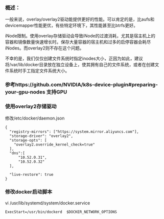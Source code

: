 ### 概述：

一般来说，overlay/overlay2驱动能提供更好的性能。可以肯定的是，比aufs和devicemapper性能更优，有些特定环境下，其性能甚至比btrfs更好。

iNode限制。使用overlay存储驱动会导致iNode的过渡消耗，尤其是宿主机上的容器和镜像数量快速增长时。保存大量容器的宿主机和过多的启停容器会耗尽iNodes。而overlay2则不存在这个问题。

不幸的是，我们仅仅创建文件系统时指定inodes大小，正因为如此，建议将/var/lib/docker目录放在独立设备上，使其拥有自己的文件系统，或者在创建文件系统时手工指定文件系统大小。

### 参考https://github.com/NVIDIA/k8s-device-plugin#preparing-your-gpu-nodes 支持GPU


### 使用overlay2存储驱动

修改/etc/docker/daemon.json

```
{
  "registry-mirrors": ["https://system.mirror.aliyuncs.com"],
  "storage-driver": "overlay2",
  "storage-opts": [
    "overlay2.override_kernel_check=true"
  ],
  "dns":[
      "10.52.0.31",
      "10.52.0.32"
  ],

  "live-restore": true
}
```


### 修改docker启动脚本

vi /usr/lib/systemd/system/docker.service
```
ExecStart=/usr/bin/dockerd  $DOCKER_NETWORK_OPTIONS
```
